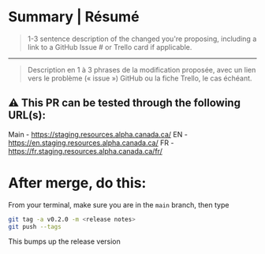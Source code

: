# Summary | Résumé

> 1-3 sentence description of the changed you're proposing, including a link to
> a GitHub Issue # or Trello card if applicable.

---

> Description en 1 à 3 phrases de la modification proposée, avec un lien vers le
> problème (« issue ») GitHub ou la fiche Trello, le cas échéant.

## ⚠️ This PR can be tested through the following URL(s):
Main - https://staging.resources.alpha.canada.ca/
EN - https://en.staging.resources.alpha.canada.ca/
FR - https://fr.staging.resources.alpha.canada.ca/fr/


# After merge, do this:
From your terminal, make sure you are in the `main` branch, then type
```bash
git tag -a v0.2.0 -m <release notes>
git push --tags
```
This bumps up the release version

